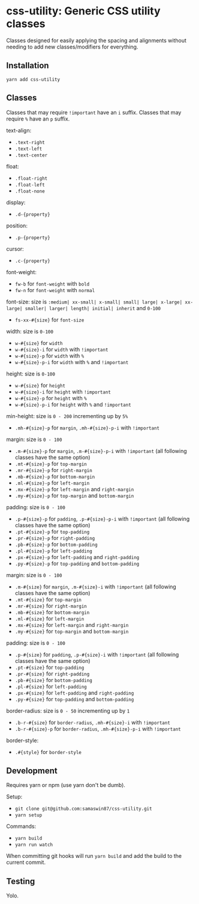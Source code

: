 # css-utility: Generic CSS utility classes

Classes designed for easily applying the spacing and alignments without needing to add new classes/modifiers for everything.

## Installation

`yarn add css-utility`

## Classes

Classes that may require `!important` have an `i` suffix.
Classes that may require `%` have an `p` suffix.

text-align: 
- `.text-right`
- `.text-left`
- `.text-center`

float:
- `.float-right`
- `.float-left`
- `.float-none`

display:
- `.d-{property}`

position:
- `.p-{property}`

cursor:
- `.c-{property}`

font-weight:
- `fw-b` for `font-weight` with `bold`
- `fw-n` for `font-weight` with `normal`

font-size: size is `:medium| xx-small| x-small| small| large| x-large| xx-large| smaller| larger| length| initial| inherit` and `0-100`
- `fs-xx-#{size}` for `font-size`

width: size is `0-100`
- `w-#{size}` for `width`
- `w-#{size}-i` for `width` with `!important`
- `w-#{size}-p` for `width` with `%`
- `w-#{size}-p-i` for `width` with `%` and `!important`

height: size is `0-100`
- `w-#{size}` for `height`
- `w-#{size}-i` for `height` with `!important`
- `w-#{size}-p` for `height` with `%`
- `w-#{size}-p-i` for `height` with `%` and `!important`


min-height: size is `0 - 200` incrementing up by `5%`
- `.mh-#{size}-p` for `margin`, `.mh-#{size}-p-i` with `!important`

margin: size is `0 - 100`
- `.m-#{size}-p` for `margin`, `.m-#{size}-p-i` with `!important` (all following classes have the same option)
- `.mt-#{size}-p` for `top-margin`
- `.mr-#{size}-p` for `right-margin`
- `.mb-#{size}-p` for `bottom-margin`
- `.ml-#{size}-p` for `left-margin`
- `.mx-#{size}-p` for `left-margin` and `right-margin`
- `.my-#{size}-p` for `top-margin` and `bottom-margin`

padding: size is `0 - 100`
- `.p-#{size}-p` for `padding`, `.p-#{size}-p-i` with `!important` (all following classes have the same option)
- `.pt-#{size}-p` for `top-padding`
- `.pr-#{size}-p` for `right-padding`
- `.pb-#{size}-p` for `bottom-padding`
- `.pl-#{size}-p` for `left-padding`
- `.px-#{size}-p` for `left-padding` and `right-padding`
- `.py-#{size}-p` for `top-padding` and `bottom-padding`

margin: size is `0 - 100`
- `.m-#{size}` for `margin`, `.m-#{size}-i` with `!important` (all following classes have the same option)
- `.mt-#{size}` for `top-margin`
- `.mr-#{size}` for `right-margin`
- `.mb-#{size}` for `bottom-margin`
- `.ml-#{size}` for `left-margin`
- `.mx-#{size}` for `left-margin` and `right-margin`
- `.my-#{size}` for `top-margin` and `bottom-margin`

padding: size is `0 - 100`
- `.p-#{size}` for `padding`, `.p-#{size}-i` with `!important` (all following classes have the same option)
- `.pt-#{size}` for `top-padding`
- `.pr-#{size}` for `right-padding`
- `.pb-#{size}` for `bottom-padding`
- `.pl-#{size}` for `left-padding`
- `.px-#{size}` for `left-padding` and `right-padding`
- `.py-#{size}` for `top-padding` and `bottom-padding`

border-radius: size is `0 - 50` incrementing up by `1`
- `.b-r-#{size}` for `border-radius`, `.mh-#{size}-i` with `!important`
- `.b-r-#{size}-p` for `border-radius`, `.mh-#{size}-p-i` with `!important`

border-style:
- `.#{style}` for `border-style`


## Development

Requires yarn or npm (use yarn don't be dumb).

Setup:
- `git clone git@github.com:samaswin87/css-utility.git`
- `yarn setup`

Commands:
- `yarn build`
- `yarn run watch`

When committing git hooks will run `yarn build` and add the build to the current commit.

## Testing

Yolo.
